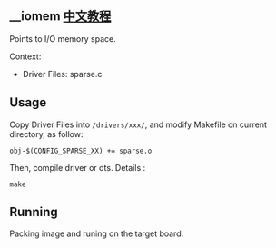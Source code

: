 \_\_iomem [中文教程](https://biscuitos.github.io/blog/SPARSE___iomem/)
----------------------------------

Points to I/O memory space.

Context:

* Driver Files: sparse.c

## Usage

Copy Driver Files into `/drivers/xxx/`, and modify Makefile on current 
directory, as follow:

```
obj-$(CONFIG_SPARSE_XX) += sparse.o
```

Then, compile driver or dts. Details :

```
make
```

## Running

Packing image and runing on the target board.
